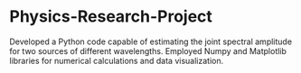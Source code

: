 # Physics-Research-Project
Developed a Python code capable of estimating the joint spectral amplitude for two sources of different wavelengths. 
Employed Numpy and Matplotlib libraries for numerical calculations and data visualization. 
